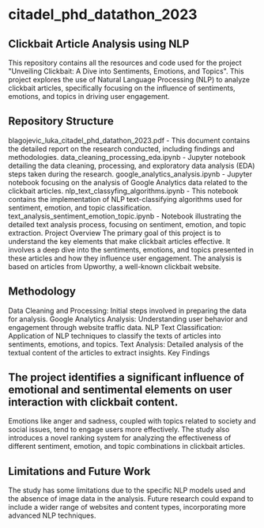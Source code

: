 # citadel_phd_datathon_2023

## Clickbait Article Analysis using NLP
This repository contains all the resources and code used for the project "Unveiling Clickbait: A Dive into Sentiments, Emotions, and Topics". This project explores the use of Natural Language Processing (NLP) to analyze clickbait articles, specifically focusing on the influence of sentiments, emotions, and topics in driving user engagement.

## Repository Structure
blagojevic_luka_citadel_phd_datathon_2023.pdf - This document contains the detailed report on the research conducted, including findings and methodologies.
data_cleaning_processing_eda.ipynb - Jupyter notebook detailing the data cleaning, processing, and exploratory data analysis (EDA) steps taken during the research.
google_analytics_analysis.ipynb - Jupyter notebook focusing on the analysis of Google Analytics data related to the clickbait articles.
nlp_text_classyfing_algorithms.ipynb - This notebook contains the implementation of NLP text-classifying algorithms used for sentiment, emotion, and topic classification.
text_analysis_sentiment_emotion_topic.ipynb - Notebook illustrating the detailed text analysis process, focusing on sentiment, emotion, and topic extraction.
Project Overview
The primary goal of this project is to understand the key elements that make clickbait articles effective. It involves a deep dive into the sentiments, emotions, and topics presented in these articles and how they influence user engagement. The analysis is based on articles from Upworthy, a well-known clickbait website.

## Methodology
Data Cleaning and Processing: Initial steps involved in preparing the data for analysis.
Google Analytics Analysis: Understanding user behavior and engagement through website traffic data.
NLP Text Classification: Application of NLP techniques to classify the texts of articles into sentiments, emotions, and topics.
Text Analysis: Detailed analysis of the textual content of the articles to extract insights.
Key Findings
## The project identifies a significant influence of emotional and sentimental elements on user interaction with clickbait content.
Emotions like anger and sadness, coupled with topics related to society and social issues, tend to engage users more effectively.
The study also introduces a novel ranking system for analyzing the effectiveness of different sentiment, emotion, and topic combinations in clickbait articles.
## Limitations and Future Work
The study has some limitations due to the specific NLP models used and the absence of image data in the analysis.
Future research could expand to include a wider range of websites and content types, incorporating more advanced NLP techniques.
